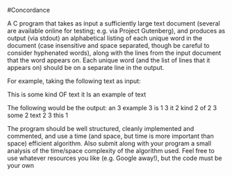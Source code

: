 #Concordance

A C program that takes as input a sufficiently large text document (several are available online for testing; e.g. via Project Gutenberg), and produces as output (via stdout) an alphabetical listing of each unique word in the document (case insensitive and space separated, though be careful to consider hyphenated words), along with the lines from the input document that the word appears on. Each unique word (and the list of lines that it appears on) should be on a separate line in the output.

 
For example, taking the following text as input:

This is
some kind OF text it
Is an example of text

The following would be the output:
an 3
example 3
is 1 3
it 2
kind 2
of 2 3
some 2
text 2 3
this 1

The program should be well structured, cleanly implemented and commented, and use a time (and space, but time is more important than space) efficient algorithm. Also submit along with your program a small analysis of the time/space complexity of the algorithm used. Feel free to use whatever resources you like (e.g. Google away!), but the code must be your own
